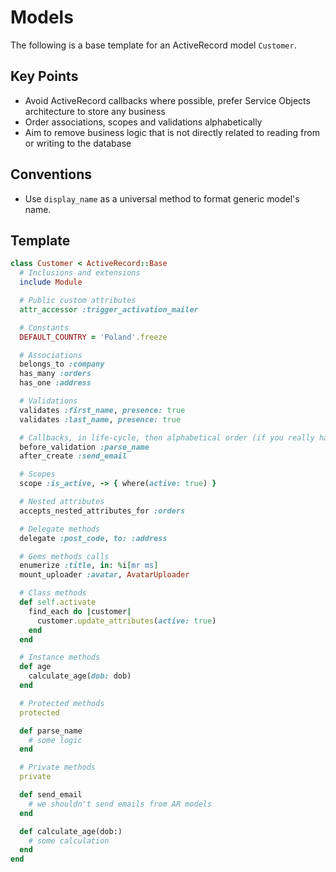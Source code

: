 # Models

The following is a base template for an ActiveRecord model `Customer`.

## Key Points

* Avoid ActiveRecord callbacks where possible, prefer Service Objects architecture to store any business
* Order associations, scopes and validations alphabetically
* Aim to remove business logic that is not directly related to reading from or writing to the database

## Conventions

* Use `display_name` as a universal method to format generic model's name.

## Template

```ruby
class Customer < ActiveRecord::Base
  # Inclusions and extensions
  include Module

  # Public custom attributes
  attr_accessor :trigger_activation_mailer

  # Constants
  DEFAULT_COUNTRY = 'Poland'.freeze

  # Associations
  belongs_to :company
  has_many :orders
  has_one :address

  # Validations
  validates :first_name, presence: true
  validates :last_name, presence: true

  # Callbacks, in life-cycle, then alphabetical order (if you really have to)
  before_validation :parse_name
  after_create :send_email

  # Scopes
  scope :is_active, -> { where(active: true) }

  # Nested attributes
  accepts_nested_attributes_for :orders

  # Delegate methods
  delegate :post_code, to: :address

  # Gems methods calls
  enumerize :title, in: %i[mr ms]
  mount_uploader :avatar, AvatarUploader

  # Class methods
  def self.activate
    find_each do |customer|
      customer.update_attributes(active: true)
    end
  end

  # Instance methods
  def age
    calculate_age(dob: dob)
  end

  # Protected methods
  protected

  def parse_name
    # some logic
  end

  # Private methods
  private

  def send_email
    # we shouldn't send emails from AR models
  end

  def calculate_age(dob:)
    # some calculation
  end
end
```
